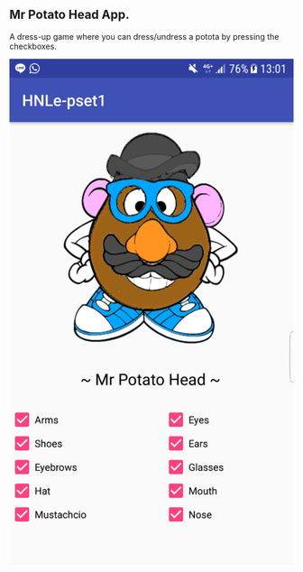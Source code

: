 ## Mr Potato Head App.
A dress-up game where you can dress/undress a potota by pressing the checkboxes.

![alt text](https://github.com/HN-Le/HNLe-pset1/blob/master/doc/screenshot.png "Screenshot")
